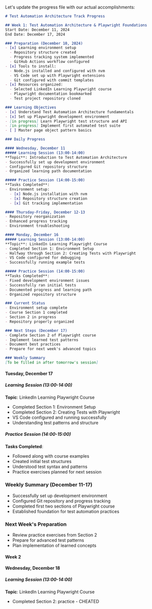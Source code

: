 Let's update the progress file with our actual accomplishments:

```markdown
# Test Automation Architecture Track Progress

## Week 1: Test Automation Architecture & Playwright Foundations
Start Date: December 11, 2024
End Date: December 17, 2024

### Preparation (December 10, 2024)
- [x] Learning environment setup
  - Repository structure created
  - Progress tracking system implemented
  - GitHub Actions workflow configured
- [x] Tools to install:
  - Node.js installed and configured with nvm
  - VS Code set up with Playwright extensions
  - Git configured with commit templates
- [x] Resources organized:
  - Selected LinkedIn Learning Playwright course
  - Playwright documentation bookmarked
  - Test project repository cloned

### Learning Objectives
- [x] Understand Test Automation Architecture fundamentals
- [x] Set up Playwright development environment
- [in progress] Learn Playwright test structure and API
- [in progress] Implement first automated test suite
- [ ] Master page object pattern basics

### Daily Progress

#### Wednesday, December 11
##### Learning Session (13:00-14:00)
**Topic**: Introduction to Test Automation Architecture
- Successfully set up development environment
- Configured Git repository structure
- Organized learning path documentation

##### Practice Session (14:00-15:00)
**Tasks Completed**:
- Environment setup:
  - [x] Node.js installation with nvm
  - [x] Repository structure creation
  - [x] Git tracking implementation

#### Thursday-Friday, December 12-13
- Repository reorganization
- Enhanced progress tracking
- Environment troubleshooting

#### Monday, December 16
##### Learning Session (13:00-14:00)
**Topic**: LinkedIn Learning Playwright Course
- Completed Section 1: Environment Setup
- Halfway through Section 2: Creating Tests with Playwright
- VS Code configured for debugging
- Successfully running example tests

##### Practice Session (14:00-15:00)
**Tasks Completed**:
- Fixed development environment issues
- Successfully ran initial tests
- Documented progress and learning path
- Organized repository structure

### Current Status
- Environment setup complete
- Course Section 1 completed
- Section 2 in progress
- Repository properly organized

### Next Steps (December 17)
- Complete Section 2 of Playwright course
- Implement learned test patterns
- Document best practices
- Prepare for next week's advanced topics

### Weekly Summary
[To be filled in after tomorrow's session]
```

#### Tuesday, December 17
##### Learning Session (13:00-14:00)
**Topic**: LinkedIn Learning Playwright Course
- Completed Section 1: Environment Setup
- Completed Section 2: Creating Tests with Playwright
- VS Code configured and running successfully
- Understanding test patterns and structure

##### Practice Session (14:00-15:00)
**Tasks Completed**:
- Followed along with course examples
- Created initial test structures
- Understood test syntax and patterns
- Practice exercises planned for next session

### Weekly Summary (December 11-17)
- Successfully set up development environment
- Configured Git repository and progress tracking
- Completed first two sections of Playwright course
- Established foundation for test automation practices

### Next Week's Preparation
- Review practice exercises from Section 2
- Prepare for advanced test patterns
- Plan implementation of learned concepts

#### Week 2
#### Wednesday, December 18
##### Learning Session (13:00-14:00)
**Topic**: LinkedIn Learning Playwright Course
- Completed Section 2: practice - CHEATED
